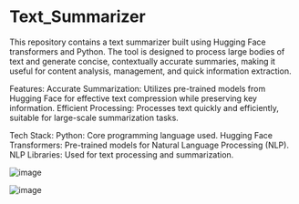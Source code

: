 # Text_Summarizer

This repository contains a text summarizer built using Hugging Face transformers and Python. The tool is designed to process large bodies of text and generate concise, contextually accurate summaries, making it useful for content analysis, management, and quick information extraction.

Features:
Accurate Summarization: Utilizes pre-trained models from Hugging Face for effective text compression while preserving key information.
Efficient Processing: Processes text quickly and efficiently, suitable for large-scale summarization tasks.

Tech Stack:
Python: Core programming language used.
Hugging Face Transformers: Pre-trained models for Natural Language Processing (NLP).
NLP Libraries: Used for text processing and summarization.

![image](https://github.com/user-attachments/assets/9c1f52ff-1ce7-4861-8d8c-d698fd793aab)

![image](https://github.com/user-attachments/assets/8bb53b13-2156-4fcb-9e58-3e7b259fde66)


